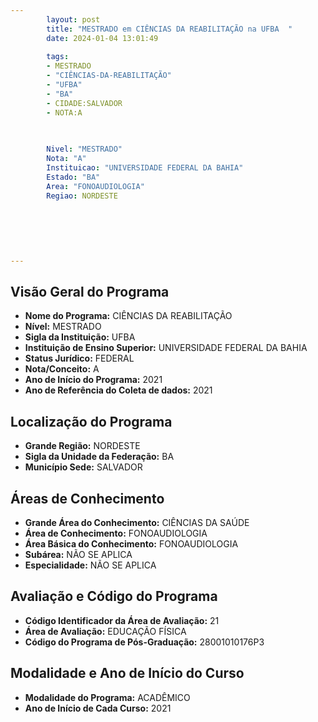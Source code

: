 ```yaml
---
        layout: post
        title: "MESTRADO em CIÊNCIAS DA REABILITAÇÃO na UFBA  "
        date: 2024-01-04 13:01:49
     
        tags:
        - MESTRADO
        - "CIÊNCIAS-DA-REABILITAÇÃO"
        - "UFBA"
        - "BA"
        - CIDADE:SALVADOR
        - NOTA:A
        
       

        Nivel: "MESTRADO"
        Nota: "A"
        Instituicao: "UNIVERSIDADE FEDERAL DA BAHIA"
        Estado: "BA"
        Area: "FONOAUDIOLOGIA"
        Regiao: NORDESTE
        
        
        
        
        
        
---
```

## Visão Geral do Programa
- **Nome do Programa:** CIÊNCIAS DA REABILITAÇÃO
- **Nível:** MESTRADO
- **Sigla da Instituição:** UFBA
- **Instituição de Ensino Superior:** UNIVERSIDADE FEDERAL DA BAHIA
- **Status Jurídico:** FEDERAL
- **Nota/Conceito:** A
- **Ano de Início do Programa:** 2021
- **Ano de Referência do Coleta de dados:** 2021

## Localização do Programa
- **Grande Região:** NORDESTE
- **Sigla da Unidade da Federação:** BA
- **Município Sede:** SALVADOR

## Áreas de Conhecimento
- **Grande Área do Conhecimento:** CIÊNCIAS DA SAÚDE
- **Área de Conhecimento:** FONOAUDIOLOGIA
- **Área Básica do Conhecimento:** FONOAUDIOLOGIA
- **Subárea:** NÃO SE APLICA
- **Especialidade:** NÃO SE APLICA

## Avaliação e Código do Programa
- **Código Identificador da Área de Avaliação:** 21
- **Área de Avaliação:** EDUCAÇÃO FÍSICA
- **Código do Programa de Pós-Graduação:** 28001010176P3


## Modalidade e Ano de Início do Curso
- **Modalidade do Programa:** ACADÊMICO
- **Ano de Início de Cada Curso:** 2021
